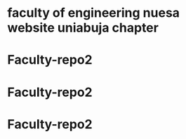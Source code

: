 # faculty of engineering nuesa website uniabuja chapter
# Faculty-repo2
# Faculty-repo2
# Faculty-repo2
